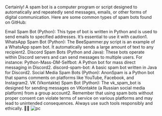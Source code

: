 Certainly! A spam bot is a computer program or script designed to automatically and repeatedly send messages, emails, or other forms of digital communication. Here are some common types of spam bots found on GitHub:

Email Spam Bot (Python):
This type of bot is written in Python and is used to send emails to specified addresses. It’s essential to use it with caution1.
WhatsApp Spam Bot (Python):
The BeeSpammer.py script is an example of a WhatsApp spam bot. It automatically sends a large amount of text to any recipient2.
Discord Spam Bots (Python and Java):
These bots operate within Discord servers and can send messages to multiple users. For instance:
Python-Mass-DM-Selfbot: A Python bot for mass direct messaging in Discord2.
discord-spam-bot: A basic spam bot written in Java for Discord2.
Social Media Spam Bots (Python):
AnonSpam is a Python bot that spams comments on platforms like YouTube, Facebook, and Instagram2.
VK (Vkontakte) Spam Bot (Python):
The vk_spam_bot is designed for sending messages on VKontakte (a Russian social media platform) from a group account2.
Remember that using spam bots without proper consent can violate terms of service on various platforms and may lead to unintended consequences. Always use such tools responsibly and ethically. 🤖📧
![pc](https://github.com/crimsonhoney/Spam-Bot-TF/assets/131494679/e863eeb8-a5b6-4e88-b579-1cb2c70abfd0)
